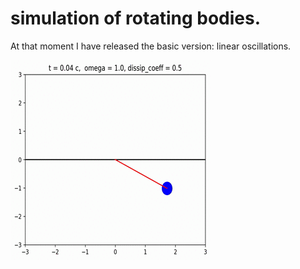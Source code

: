 # simulation of rotating bodies.

At that moment I have released the basic version: linear oscillations.

![](demonstration.gif)
